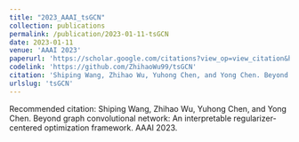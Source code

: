 ```yaml
---
title: "2023_AAAI_tsGCN"
collection: publications
permalink: /publication/2023-01-11-tsGCN
date: 2023-01-11
venue: 'AAAI 2023'
paperurl: 'https://scholar.google.com/citations?view_op=view_citation&hl=zh-CN&user=_Yhc9TwAAAAJ&sortby=pubdate&citation_for_view=_Yhc9TwAAAAJ:dQ2og3OwTAUC'
codelink: 'https://github.com/ZhihaoWu99/tsGCN'
citation: 'Shiping Wang, Zhihao Wu, Yuhong Chen, and Yong Chen. Beyond graph convolutional network: An interpretable regularizer-centered optimization framework. AAAI 2023.'
urlslug: 'tsGCN'
---
```

Recommended citation: Shiping Wang, Zhihao Wu, Yuhong Chen, and Yong Chen. Beyond graph convolutional network: An interpretable regularizer-centered optimization framework. AAAI 2023.